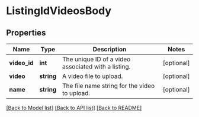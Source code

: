 # ListingIdVideosBody

## Properties
Name | Type | Description | Notes
------------ | ------------- | ------------- | -------------
**video_id** | **int** | The unique ID of a video associated with a listing. | [optional] 
**video** | **string** | A video file to upload. | [optional] 
**name** | **string** | The file name string for the video to upload. | [optional] 

[[Back to Model list]](../../README.md#documentation-for-models) [[Back to API list]](../../README.md#documentation-for-api-endpoints) [[Back to README]](../../README.md)

